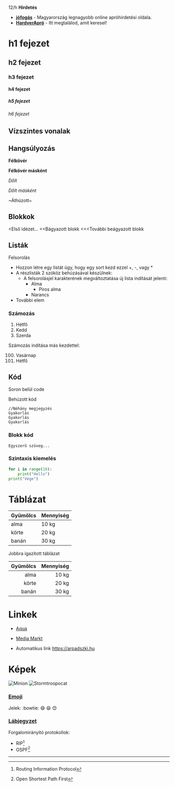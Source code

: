 12/h
**Hirdetés**

- __[jófogás](https://jofogas.hu/)__ - Magyarország legnagyobb online apróhirdetési oldala.
- __[HardverApró](https://harverapro.hu/)__ - Itt megtalálod, amit keresel!


# h1 fejezet
## h2 fejezet
### h3 fejezet
#### h4 fejezet
##### h5 fejezet
###### h6 fejezet


## Vízszintes vonalak


## Hangsúlyozás

**Félkövér**

__Félkövér másként__

*Dőlt*

_Dőlt másként_

~Áthúzott~


## Blokkok


<Első idézet...
<<Bágyazott blokk
<<<További beágyazott blokk


## Listák

Felsorolás

- Hozzon létre egy listát úgy, hogy egy sort kezd ezzel +, -, vagy *
- A részlisták 2 szóköz behúzásával készülnek:
    - A felsorolásjel karakterének megváltoztatása új lista indítását jelenti:
        - Alma
            - Piros alma
        - Narancs 
- További elem

### Számozás

1. Hétfő
2. Kedd
3. Szerda



Számozás indítása más kezdettel:

100. Vasárnap
101. Hétfő


## Kód

Soron belül code

Behúzott kód

```
//Néhány megjegyzés
Gyakorlás
Gyakorlás
Gyakorlás
```

### Blokk kód


    Egyszerű szöveg...


### Szintaxis kiemelés

```python
for i in range(10):
    print("Hello")
print("Vége")
```

# Táblázat

|Gyümölcs | Mennyiség|
|---------|----------|
|alma | 10 kg|
|körte| 20 kg|
|banán | 30 kg|

Jobbra igazított táblázat

|Gyümölcs | Mennyiség|
|--------:|----------:|
|alma | 10 kg|
|körte| 20 kg|
|banán | 30 kg|


# Linkek

- [Aqua](http://aqua.hu)

- [Media Markt](http://mediamarkt.hu/ "MediaMarkt Magyarország")

- Automatikus link https://arpadszki.hu


# Képek

![Minion](https://octodex.github.com/images/minion.png)
![Stormtroopocat](https://octodex.github.com/images/stormtroopocat.jpg "The Stormtroopocat")


### [Emoji](https://github.com/markdown-it/markdown-it-emoji)

Jelek: :bowtie: :smile: :laughing: :blush:


### [Lábjegyzet](https://github.com/markdown-it/markdown-it-footnote)
Forgalomirányító protokollok:  
-  RIP[^1]
- OSPF[^2]
----------
[^1]: Routing Information Protocol

[^2]: Open Shortest Path First

